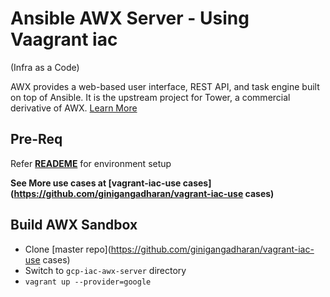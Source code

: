 # Ansible AWX Server - Using Vaagrant iac 
(Infra as a Code)

AWX provides a web-based user interface, REST API, and task engine built on top of Ansible. It is the upstream project for Tower, a commercial derivative of AWX.
[Learn More](https://github.com/ansible/awx)

## Pre-Req

Refer **[READEME](https://github.com/ginigangadharan/vagrant-iac-usecases/blob/master/README.md)** for environment setup

**See More use cases at [vagrant-iac-use cases](https://github.com/ginigangadharan/vagrant-iac-use cases)**

## Build AWX Sandbox
- Clone [master repo](https://github.com/ginigangadharan/vagrant-iac-use cases)
- Switch to `gcp-iac-awx-server` directory
- `vagrant up --provider=google`